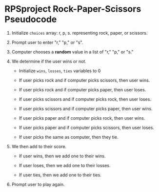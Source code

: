 # RPSproject Rock-Paper-Scissors Pseudocode

1. Initialize `choices` array: r, p, s. representing rock, paper, or scissors.

2. Prompt user to enter "r," "p," or "s".

3. Computer chooses a **random** value in a list of "r," "p," or "s."

4. We determine if the user wins or not.

   * Initialize `wins`, `losses`, `ties` variables to 0

   * If user picks rock and if computer picks scissors, then user wins.

   * If user picks rock and if computer picks paper, then user loses.

   * If user picks scissors and if computer picks rock, then user loses.

   * If user picks scissors and if computer picks paper, then user wins.

   * If user picks paper and if computer picks rock, then user wins.

   * If user picks paper and if computer picks scissors, then user loses.

   * If user picks the same as computer, then they tie.

5. We then add to their score.

   * If user wins, then we add one to their wins.
    
   * If user loses, then we add one to their losses.
    
   * If user ties, then we add one to their ties.

6. Prompt user to play again.